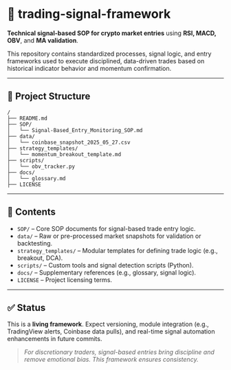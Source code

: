 
# 🧠 trading-signal-framework

**Technical signal-based SOP for crypto market entries** using **RSI, MACD, OBV**, and **MA validation**.

This repository contains standardized processes, signal logic, and entry frameworks used to execute disciplined, data-driven trades based on historical indicator behavior and momentum confirmation.

---

## 📁 Project Structure

```
/
├── README.md
├── SOP/
│   └── Signal-Based_Entry_Monitoring_SOP.md
├── data/
│   └── coinbase_snapshot_2025_05_27.csv
├── strategy_templates/
│   └── momentum_breakout_template.md
├── scripts/
│   └── obv_tracker.py
├── docs/
│   └── glossary.md
├── LICENSE
```

---

## 📘 Contents

- `SOP/` – Core SOP documents for signal-based trade entry logic.
- `data/` – Raw or pre-processed market snapshots for validation or backtesting.
- `strategy_templates/` – Modular templates for defining trade logic (e.g., breakout, DCA).
- `scripts/` – Custom tools and signal detection scripts (Python).
- `docs/` – Supplementary references (e.g., glossary, signal logic).
- `LICENSE` – Project licensing terms.

---

## ✅ Status

This is a **living framework**. Expect versioning, module integration (e.g., TradingView alerts, Coinbase data pulls), and real-time signal automation enhancements in future commits.

> _For discretionary traders, signal-based entries bring discipline and remove emotional bias. This framework ensures consistency._

